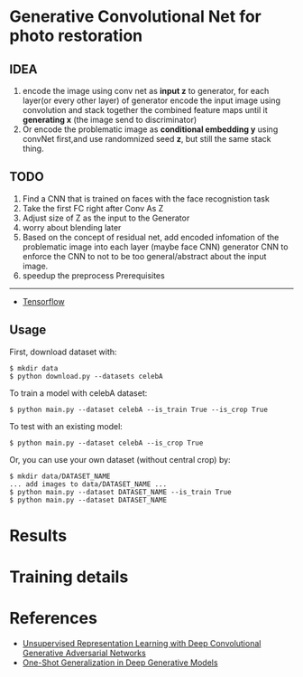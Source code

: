 Generative Convolutional Net for photo restoration
====================
## IDEA
1. encode the image using conv net as **input z** to generator, for each layer(or every other layer) of generator encode the input image using convolution and stack together the combined feature maps until it **generating x** (the image send to discriminator)
2. Or encode the problematic image as **conditional embedding y** using convNet first,and use randomnized seed **z**, but still the same stack thing. 

## TODO
<!--* try small size (64 by 64 face) and grey image first 
* define the  loss function of the discriminator such that it is used to differenciate whether it is a good fixation by generator instead of just accept it is a face(since face with a blank area most of the time is still can be seen as a face), refer to [patchMatch](http://gfx.cs.princeton.edu/gfx/pubs/Barnes_2009_PAR/patchmatch.pdf) paper regularizer might be helpful.
* try residual net for generator ( probably not a good idea here, since we prefer remain the original image representation instead of an encoded general or abstract concept).-->
1. Find a CNN that is trained on faces with the face recognistion task
2. Take the first FC right after Conv As Z
3. Adjust size of Z as the input to the Generator
4. worry about blending later
5. Based on the concept of residual net, add encoded infomation of the problematic image into each layer (maybe face CNN) generator CNN to enforce the CNN to not to be too general/abstract about the input image.
6. speedup the preprocess
Prerequisites
-------------
- [Tensorflow](https://www.tensorflow.org/)

Usage
-----
First, download dataset with:

    $ mkdir data
    $ python download.py --datasets celebA

To train a model with celebA dataset:

    $ python main.py --dataset celebA --is_train True --is_crop True

To test with an existing model:

    $ python main.py --dataset celebA --is_crop True

Or, you can use your own dataset (without central crop) by:

    $ mkdir data/DATASET_NAME
    ... add images to data/DATASET_NAME ...
    $ python main.py --dataset DATASET_NAME --is_train True
    $ python main.py --dataset DATASET_NAME

# Results

# Training details

# References
 * [Unsupervised Representation Learning with Deep Convolutional Generative Adversarial Networks](https://github.com/Newmu/dcgan_code)
 * [One-Shot Generalization in Deep Generative Models](http://arxiv.org/pdf/1603.05027.pdf)
